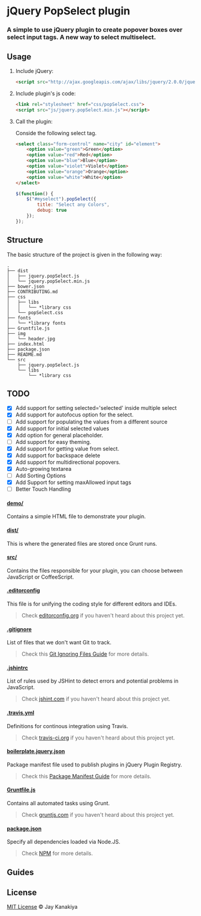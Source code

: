 # jQuery PopSelect plugin

### A simple to use jQuery plugin to create popover boxes over select input tags. A new way to select multiselect.



## Usage

1. Include jQuery:

	```html
	<script src="http://ajax.googleapis.com/ajax/libs/jquery/2.0.0/jquery.min.js"></script>
	```

2. Include plugin's js code:

	```html
	<link rel="stylesheet" href="css/popSelect.css">
	<script src="js/jquery.popSelect.min.js"></script>
	```

3. Call the plugin:

	Conside the following select tag.

	```html
	<select class="form-control" name="city" id="element">
		<option value="green">Green</option>
		<option value="red">Red</option>
		<option value="blue">Blue</option>
		<option value="violet">Violet</option>
		<option value="orange">Orange</option>
		<option value="white">White</option>
	</select>
	```

	```javascript
	$(function() {
		$("#myselect").popSelect({
			title: "Select any Colors",
			debug: true
		});
	});
	```

## Structure

The basic structure of the project is given in the following way:

```
.
├── dist
│   ├── jquery.popSelect.js
│   └── jquery.popSelect.min.js
├── bower.json
├── CONTRIBUTING.md
├── css
│   ├── libs
│   │   └── *library css
│   └── popSelect.css
├── fonts
│   └── *library fonts
├── Gruntfile.js
├── img
│   └── header.jpg
├── index.html
├── package.json
├── README.md
└── src
    ├── jquery.popSelect.js
    └── libs
        └── *library css
```

## TODO

- [x] Add support for setting selected='selected' inside multiple select
- [x] Add support for autofocus option for the select.
- [ ] Add support for populating the values from a different source
- [x] Add support for initial selected values
- [x] Add option for general placeholder.
- [ ] Add support for easy theming.
- [x] Add support for getting value from select.
- [x] Add support for backspace delete
- [x] Add support for multidirectional popovers.
- [x] Auto-growing textarea
- [ ] Add Sorting Options
- [x] Add Support for setting maxAllowed input tags
- [ ] Better Touch Handling

#### [demo/](https://github.com/jquery-boilerplate/boilerplate/tree/master/demo)

Contains a simple HTML file to demonstrate your plugin.

#### [dist/](https://github.com/jquery-boilerplate/boilerplate/tree/master/dist)

This is where the generated files are stored once Grunt runs.

#### [src/](https://github.com/jquery-boilerplate/boilerplate/tree/master/src)

Contains the files responsible for your plugin, you can choose between JavaScript or CoffeeScript.

#### [.editorconfig](https://github.com/jquery-boilerplate/boilerplate/tree/master/.editorconfig)

This file is for unifying the coding style for different editors and IDEs.

> Check [editorconfig.org](http://editorconfig.org) if you haven't heard about this project yet.

#### [.gitignore](https://github.com/jquery-boilerplate/boilerplate/tree/master/.gitignore)

List of files that we don't want Git to track.

> Check this [Git Ignoring Files Guide](https://help.github.com/articles/ignoring-files) for more details.

#### [.jshintrc](https://github.com/jquery-boilerplate/boilerplate/tree/master/.jshintrc)

List of rules used by JSHint to detect errors and potential problems in JavaScript.

> Check [jshint.com](http://jshint.com/about/) if you haven't heard about this project yet.

#### [.travis.yml](https://github.com/jquery-boilerplate/boilerplate/tree/master/.travis.yml)

Definitions for continous integration using Travis.

> Check [travis-ci.org](http://about.travis-ci.org/) if you haven't heard about this project yet.

#### [boilerplate.jquery.json](https://github.com/jquery-boilerplate/boilerplate/tree/master/boilerplate.jquery.json)

Package manifest file used to publish plugins in jQuery Plugin Registry.

> Check this [Package Manifest Guide](http://plugins.jquery.com/docs/package-manifest/) for more details.

#### [Gruntfile.js](https://github.com/jquery-boilerplate/boilerplate/tree/master/Gruntfile.js)

Contains all automated tasks using Grunt.

> Check [gruntjs.com](http://gruntjs.com) if you haven't heard about this project yet.

#### [package.json](https://github.com/jquery-boilerplate/boilerplate/tree/master/package.json)

Specify all dependencies loaded via Node.JS.

> Check [NPM](https://npmjs.org/doc/json.html) for more details.

## Guides



## License

[MIT License](http://mit-license.org/) © Jay Kanakiya
